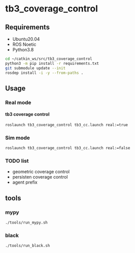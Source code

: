 # tb3_coverage_control

## Requirements
- Ubuntu20.04
- ROS Noetic
- Python3.8

```sh
cd ~/catkin_ws/src/tb3_coverage_control
python3 -m pip install -r requirements.txt
git submodule update --init
rosdep install -i -y --from-paths .
```

## Usage
### Real mode
#### tb3 coverage control
```sh
roslaunch tb3_coverage_control tb3_cc.launch real:=true
```

### Sim mode
```sh
roslaunch tb3_coverage_control tb3_cc.launch real:=false
```

### TODO list
- geometric coverage control
- persisten coverage control
- agent prefix

## tools
### mypy
```sh
./tools/run_mypy.sh
```

### black
```sh
./tools/run_black.sh
```
